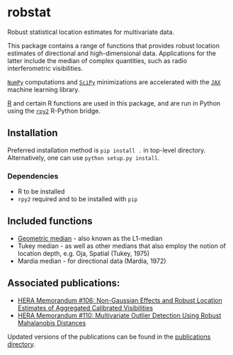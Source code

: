 # robstat

Robust statistical location estimates for multivariate data.

This package contains a range of functions that provides robust location estimates of directional and high-dimensional data. Applications for the latter include the median of complex quantities, such as radio interferometric visibilities.

[`NumPy`](https://github.com/numpy/numpy) computations and [`SciPy`](https://github.com/scipy/scipy) minimizations are accelerated with the [`JAX`](https://github.com/google/jax) machine learning library.

[R](https://www.r-project.org/) and certain R functions are used in this package, and are run in Python using the [`rpy2`](https://github.com/rpy2/rpy2) R-Python bridge.

## Installation

Preferred installation method is `pip install .` in top-level directory. Alternatively, one can use `python setup.py install`.

### Dependencies

* R to be installed
*  `rpy2` required and to be installed with `pip`

## Included functions

* [Geometric median](https://en.wikipedia.org/wiki/Geometric_median) - also known as the L1-median
* Tukey median - as well as other medians that also employ the notion of location depth, e.g. Oja, Spatial (Tukey, 1975)
* Mardia median - for directional data (Mardia, 1972)

## Associated publications:

- [HERA Memorandum #106: Non-Gaussian Effects and Robust Location Estimates of Aggregated Calibrated Visibilities](http://reionization.org/manual_uploads/HERA106_Non-Gaussian_Effects_and_Robust_Location_Estimates_of_Aggregated_Calibrated_Visibilities.pdf)
- [HERA Memorandum #110: Multivariate Outlier Detection Using Robust Mahalanobis Distances](http://reionization.org/manual_uploads/HERA110_Multivariate_Outlier_Detection_Using_Robust_Mahalanobis_Distances.pdf)

Updated versions of the publications can be found in the [publications directory](https://github.com/matyasmolnar/robstat/tree/main/publications).
